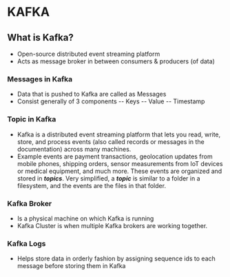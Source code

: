 # KAFKA

## What is Kafka?
- Open-source distributed event streaming platform
- Acts as message broker in between consumers & producers (of data)

### Messages in Kafka
- Data that is pushed to Kafka are called as Messages
- Consist generally of 3 components
  -- Keys
  -- Value
  -- Timestamp

### Topic in Kafka
- Kafka is a distributed event streaming platform that lets you read, write, store, and process events (also called records or messages in the documentation) 
across many machines.
- Example events are payment transactions, geolocation updates from mobile phones, shipping orders, sensor measurements from IoT devices or medical equipment, 
and much more. These events are organized and stored in **_topics_**. Very simplified, a **_topic_** is similar to a folder in a filesystem, and the events are 
the files in that folder.

### Kafka Broker
- Is a physical machine on which Kafka is running
- Kafka Cluster is when multiple Kafka brokers are working together.

### Kafka Logs
- Helps store data in orderly fashion by assigning sequence ids to each message before storing them in Kafka

